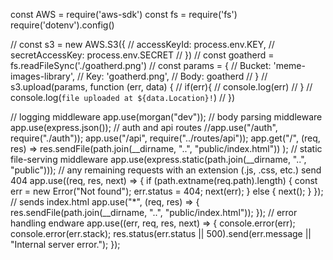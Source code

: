  const AWS = require('aws-sdk')
const fs = require('fs')
require('dotenv').config()

// const s3 = new AWS.S3({
//     accessKeyId: process.env.KEY,
//     secretAccessKey: process.env.SECRET
//     })
// const goatherd = fs.readFileSync('./goatherd.png')
// const params = {
//     Bucket: 'meme-images-library',
//     Key: 'goatherd.png',
//     Body: goatherd
// }
// s3.upload(params, function (err, data) {
//     if(err){
//         console.log(err)
//     }
//     console.log(`file uploaded at ${data.Location}!`)
// })





// logging middleware
app.use(morgan("dev"));
// body parsing middleware
app.use(express.json());
// auth and api routes
//app.use("/auth", require("./auth"));
app.use("/api", require("../routes/api"));
app.get("/", (req, res) =>
  res.sendFile(path.join(__dirname, "..", "public/index.html"))
);
// static file-serving middleware
app.use(express.static(path.join(__dirname, "..", "public")));
// any remaining requests with an extension (.js, .css, etc.) send 404
app.use((req, res, next) => {
  if (path.extname(req.path).length) {
    const err = new Error("Not found");
    err.status = 404;
    next(err);
  } else {
    next();
  }
});
// sends index.html
app.use("*", (req, res) => {
  res.sendFile(path.join(__dirname, "..", "public/index.html"));
});
// error handling endware
app.use((err, req, res, next) => {
  console.error(err);
  console.error(err.stack);
  res.status(err.status || 500).send(err.message || "Internal server error.");
});